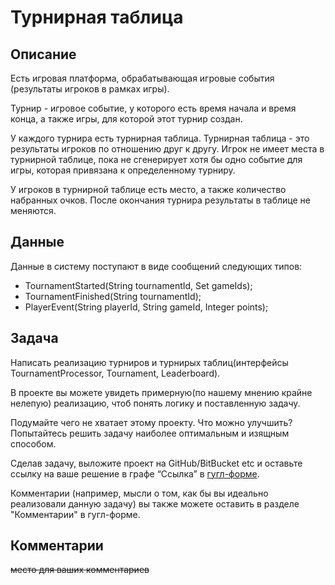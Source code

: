 # Турнирная таблица

## Описание

Есть игровая платформа, обрабатывающая игровые события (результаты игроков в рамках игры).
 
Турнир - игровое событие, у которого есть время начала и время конца, а также игры, для которой 
этот турнир создан. 

У каждого турнира есть турнирная таблица. Турнирная таблица - это результаты 
игроков по отношению друг к другу. Игрок не имеет места в турнирной таблице, пока не сгенерирует 
хотя бы одно событие для игры, которая привязана к определенному турниру. 

У игроков в турнирной таблице есть место, а также количество набранных очков. 
После окончания турнира результаты в таблице не меняются. 

## Данные
Данные в систему поступают в виде сообщений следующих типов:

 - TournamentStarted(String tournamentId, Set<String> gameIds);
 - TournamentFinished(String tournamentId);
 - PlayerEvent(String playerId, String gameId, Integer points);

## Задача
Написать реализацию турниров и турнирых таблиц(интерфейсы TournamentProcessor, Tournament, Leaderboard).

В проекте вы можете увидеть примерную(по нашему мнению крайне нелепую) реализацию, чтоб понять логику 
и поставленную задачу. 

Подумайте чего не хватает этому проекту. Что можно улучшить? Попытайтесь решить задачу наиболее оптимальным 
и изящным способом. 

Сделав задачу, выложите проект на GitHub/BitBucket etc и оставьте ссылку на ваше решение в графе “Ссылка” в [гугл-форме](https://docs.google.com/document/d/1oPwAJvszXYf2sxSOoJ9dgE2ewBCIeqsthMbg25VwCT8/edit). 

Комментарии (например, мысли о том, как бы вы идеально реализовали данную задачу) вы также можете оставить в разделе "Комментарии" в гугл-форме.

## Комментарии
~~место для ваших комментариев~~ 

